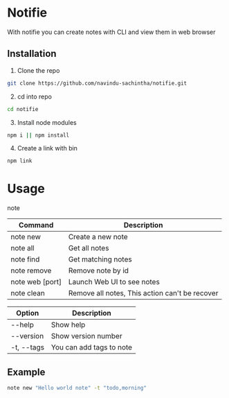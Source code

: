 
# Notifie

With notifie you can create notes with CLI and view them in web browser




## Installation

1. Clone the repo

```bash
git clone https://github.com/navindu-sachintha/notifie.git
```
2. cd into repo
```bash
cd notifie
```
3. Install node modules
```bash
npm i || npm install
```
4. Create a link with bin
```bash
npm link
```


# Usage

note <command>

| Command  | Description |
|----------|-------------|
|note new <note>     |Create a new note|
|note all            |Get all notes|
|note find <filter>  |Get matching notes|
|note remove <id>    |Remove note by id|
|note web [port]     |Launch Web UI to see notes|
|note clean         |Remove all notes, This action can't be recover

| Option | Description |
|--------|-------------|
|--help  |   Show help |
|--version |  Show version number|
|-t, --tags | You can add tags to note|

## Example

```bash
note new "Hello world note" -t "todo,morning"
```
